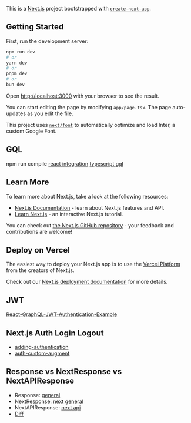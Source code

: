 This is a [Next.js](https://nextjs.org/) project bootstrapped with [`create-next-app`](https://github.com/vercel/next.js/tree/canary/packages/create-next-app).

## Getting Started

First, run the development server:

```bash
npm run dev
# or
yarn dev
# or
pnpm dev
# or
bun dev
```

Open [http://localhost:3000](http://localhost:3000) with your browser to see the result.

You can start editing the page by modifying `app/page.tsx`. The page auto-updates as you edit the file.

This project uses [`next/font`](https://nextjs.org/docs/basic-features/font-optimization) to automatically optimize and load Inter, a custom Google Font.

## GQL 
npm run compile
[react integration](https://www.apollographql.com/docs/react/get-started/)
[typescript gql](https://www.apollographql.com/docs/react/development-testing/static-typing)

## Learn More

To learn more about Next.js, take a look at the following resources:

- [Next.js Documentation](https://nextjs.org/docs) - learn about Next.js features and API.
- [Learn Next.js](https://nextjs.org/learn) - an interactive Next.js tutorial.

You can check out [the Next.js GitHub repository](https://github.com/vercel/next.js/) - your feedback and contributions are welcome!

## Deploy on Vercel

The easiest way to deploy your Next.js app is to use the [Vercel Platform](https://vercel.com/new?utm_medium=default-template&filter=next.js&utm_source=create-next-app&utm_campaign=create-next-app-readme) from the creators of Next.js.

Check out our [Next.js deployment documentation](https://nextjs.org/docs/deployment) for more details.


## JWT
[React-GraphQL-JWT-Authentication-Example](https://github.com/bilguun-zorigt/React-GraphQL-JWT-Authentication-Example)

## Next.js Auth Login Logout
- [adding-authentication](https://nextjs.org/learn/dashboard-app/adding-authentication)
- [auth-custom-augment](https://next-auth.js.org/getting-started/typescript#module-augmentation)

## Response vs NextResponse vs NextAPIResponse
- Response: [general](https://developer.mozilla.org/en-US/docs/Web/API/Response)
- NextResponse: [next general](https://nextjs.org/docs/pages/api-reference/functions/next-response)
- NextAPIResponse: [next api](https://nextjs.org/docs/pages/building-your-application/routing/api-routes)
- [Diff](https://stackoverflow.com/questions/77332669/use-nextresponse-response-or-nextapiresponse-in-returning-get-and-data-in-next)